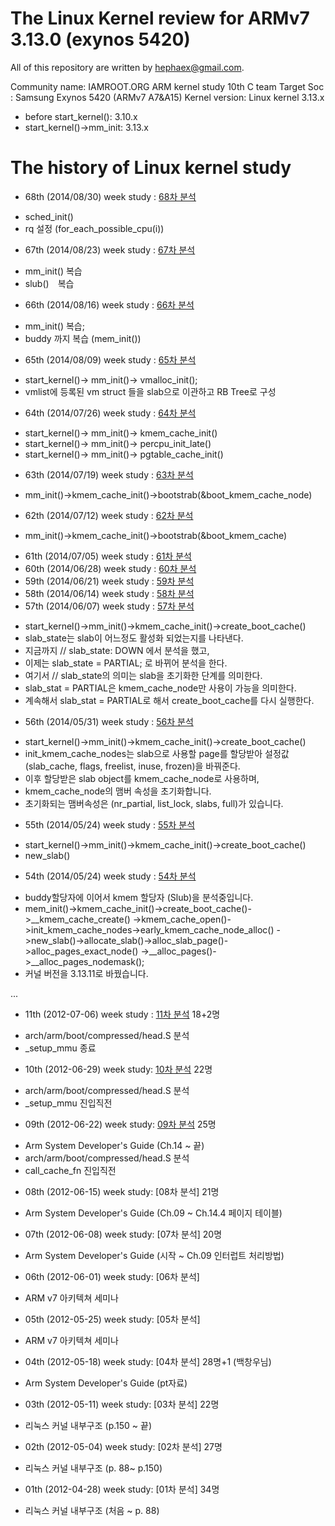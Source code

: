 # The Linux Kernel review for ARMv7 3.13.0 (exynos 5420)
All of this repository are written by hephaex@gmail.com.

Community name: IAMROOT.ORG ARM kernel study 10th C team
Target Soc    : Samsung Exynos 5420 (ARMv7 A7&A15)
Kernel version: Linux kernel 3.13.x
 - before start_kernel(): 3.10.x
 - start_kernel()->mm_init: 3.13.x 

# The history of Linux kernel study
* 68th (2014/08/30) week study : [68차 분석](https://github.com/hephaex/kernel_review/blob/master/a10c_68.md)
 - sched_init()
 - rq 설정 (for_each_possible_cpu(i))
* 67th (2014/08/23) week study : [67차 분석](https://github.com/hephaex/kernel_review/blob/master/a10c_67.md)
 - mm_init() 복습
 - slub()　복습
* 66th (2014/08/16) week study : [66차 분석](https://github.com/hephaex/kernel_review/blob/master/a10c_66.md)
 - mm_init() 복습;
 - buddy 까지 복습 (mem_init())
* 65th (2014/08/09) week study : [65차 분석](https://github.com/hephaex/kernel_review/blob/master/a10c_65.md)
 - start_kernel()-> mm_init()-> vmalloc_init();
 - vmlist에 등록된 vm struct 들을 slab으로 이관하고 RB Tree로 구성
* 64th (2014/07/26) week study : [64차 분석](https://github.com/hephaex/kernel_review/blob/master/a10c_64.md)
 - start_kernel()-> mm_init()-> kmem_cache_init()
 - start_kernel()-> mm_init()-> percpu_init_late()
 - start_kernel()-> mm_init()-> pgtable_cache_init()
* 63th (2014/07/19) week study : [63차 분석](https://github.com/hephaex/kernel_review/blob/master/a10c_63.md)
 - mm_init()->kmem_cache_init()->bootstrab(&boot_kmem_cache_node) 
* 62th (2014/07/12) week study : [62차 분석](https://github.com/hephaex/kernel_review/blob/master/a10c_62.md)
 - mm_init()->kmem_cache_init()->bootstrab(&boot_kmem_cache) 
* 61th (2014/07/05) week study : [61차 분석](https://github.com/hephaex/kernel_review/blob/master/a10c_61.md)
* 60th (2014/06/28) week study : [60차 분석](https://github.com/hephaex/kernel_review/blob/master/a10c_60.md)
* 59th (2014/06/21) week study : [59차 분석](https://github.com/hephaex/kernel_review/blob/master/a10c_59.md)
* 58th (2014/06/14) week study : [58차 분석](https://github.com/hephaex/kernel_review/blob/master/a10c_58.md)
* 57th (2014/06/07) week study : [57차 분석](https://github.com/hephaex/kernel_review/blob/master/a10c_57.md)
 - start_kernel()->mm_init()->kmem_cache_init()->create_boot_cache()
 - slab_state는 slab이 어느정도 활성화 되었는지를 나타낸다.
 - 지금까지 // slab_state: DOWN 에서 분석을 했고,
 - 이제는 slab_state = PARTIAL; 로 바뀌어 분석을 한다. 
 - 여기서  // slab_state의 의미는  slab을 초기화한 단계를 의미한다.
 - slab_stat = PARTIAL은  kmem_cache_node만 사용이 가능을 의미한다.
 - 계속해서 slab_stat = PARTIAL로 해서 create_boot_cache를 다시 실행한다. 
* 56th (2014/05/31) week study : [56차 분석](https://github.com/hephaex/kernel_review/blob/master/a10c_56.md)
 - start_kernel()->mm_init()->kmem_cache_init()->create_boot_cache()
 - init_kmem_cache_nodes는 slab으로 사용할 page를 할당받아 설정값(slab_cache, flags, freelist, inuse, frozen)을 바꿔준다.
 - 이후 할당받은 slab object를 kmem_cache_node로 사용하며,
 - kmem_cache_node의 맴버 속성을 초기화합니다. 
 - 초기화되는 맴버속성은 (nr_partial, list_lock, slabs, full)가 있습니다.
* 55th (2014/05/24) week study : [55차 분석](https://github.com/hephaex/kernel_review/blob/master/a10c_55.md)
 - start_kernel()->mm_init()->kmem_cache_init()->create_boot_cache()
 - new_slab()
* 54th (2014/05/24) week study : [54차 분석](https://github.com/hephaex/kernel_review/blob/master/a10c_54.md) 
 - buddy할당자에 이어서 kmem 할당자 (Slub)을 분석중입니다. 
 - mem_init()->kmem_cache_init()->create_boot_cache()->__kmem_cache_create()
  ->kmem_cache_open()->init_kmem_cache_nodes->early_kmem_cache_node_alloc()
  ->new_slab()->allocate_slab()->alloc_slab_page()->alloc_pages_exact_node()
  ->__alloc_pages()->__alloc_pages_nodemask();
 - 커널 버전을 3.13.11로 바꿨습니다.
 
...

* 11th (2012-07-06) week study : [11차 분석](http://www.iamroot.org/xe/index.php?mid=Kernel_10_ARM&category=172676&page=6&document_srl=174738) 18+2명
 - arch/arm/boot/compressed/head.S 분석
 - _setup_mmu 종료
* 10th (2012-06-29) week study: [10차 분석](http://www.iamroot.org/xe/index.php?mid=Kernel_10_ARM&category=172676&page=6&document_srl=174738) 22명
 - arch/arm/boot/compressed/head.S 분석
 - _setup_mmu 진입직전
* 09th (2012-06-22) week study: [09차 분석](http://www.iamroot.org/xe/index.php?mid=Kernel_10_ARM&category=172676&page=6&document_srl=171562) 25명
 - Arm System Developer's Guide (Ch.14 ~ 끝)
 - arch/arm/boot/compressed/head.S 분석
 - call_cache_fn 진입직전
* 08th (2012-06-15) week study: [08차 분석] 21명
 - Arm System Developer's Guide (Ch.09 ~ Ch.14.4 페이지 테이블)
* 07th (2012-06-08) week study: [07차 분석] 20명
 - Arm System Developer's Guide (시작 ~ Ch.09 인터럽트 처리방법)
* 06th (2012-06-01) week study: [06차 분석]
 - ARM v7 아키텍쳐 세미나
* 05th (2012-05-25) week study: [05차 분석]
 - ARM v7 아키텍쳐 세미나
* 04th (2012-05-18) week study: [04차 분석] 28명+1 (백창우님)
 - Arm System Developer's Guide (pt자료)
* 03th (2012-05-11) week study: [03차 분석] 22명
 - 리눅스 커널 내부구조 (p.150 ~ 끝)
* 02th (2012-05-04) week study: [02차 분석] 27명
 - 리눅스 커널 내부구조 (p. 88~ p.150)
* 01th (2012-04-28) week study: [01차 분석] 34명
 - 리눅스 커널 내부구조 (처음  ~ p. 88)
